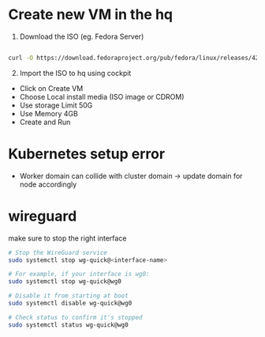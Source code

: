# Create new VM in the hq

1. Download the ISO (eg. Fedora Server)

```bash

curl -O https://download.fedoraproject.org/pub/fedora/linux/releases/42/Server/x86_64/iso/Fedora-Server-dvd-x86_64-42-1.1.iso
```

2. Import the ISO to hq using cockpit

- Click on Create VM
- Choose Local install media (ISO image or CDROM)
- Use storage Limit 50G
- Use Memory 4GB
- Create and Run

# Kubernetes setup error

- Worker domain can collide with cluster domain -> update domain for node accordingly

# wireguard

make sure to stop the right interface

```bash
# Stop the WireGuard service
sudo systemctl stop wg-quick@<interface-name>

# For example, if your interface is wg0:
sudo systemctl stop wg-quick@wg0

# Disable it from starting at boot
sudo systemctl disable wg-quick@wg0

# Check status to confirm it's stopped
sudo systemctl status wg-quick@wg0
```
